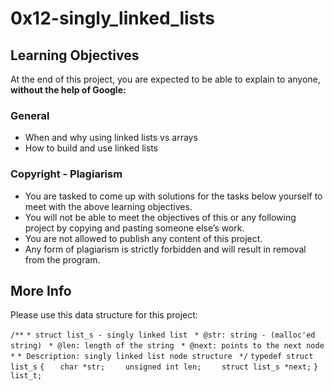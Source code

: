 # 0x12-singly_linked_lists
## Learning Objectives
At the end of this project, you are expected to be able to explain to anyone, **without the help of Google:**

### General
* When and why using linked lists vs arrays
* How to build and use linked lists
### Copyright - Plagiarism
* You are tasked to come up with solutions for the tasks below yourself to meet with the above learning objectives.
* You will not be able to meet the objectives of this or any following project by copying and pasting someone else’s work.
* You are not allowed to publish any content of this project.
* Any form of plagiarism is strictly forbidden and will result in removal from the program.

## More Info
Please use this data structure for this project:

`/**`
 `* struct list_s - singly linked list`
` * @str: string - (malloc'ed string)`
` * @len: length of the string`
` * @next: points to the next node`
` *`
 `* Description: singly linked list node structure`
` */`
`typedef struct list_s`
`{`
 `   char *str;`
`    unsigned int len;`
`    struct list_s *next;`
`} list_t;`
